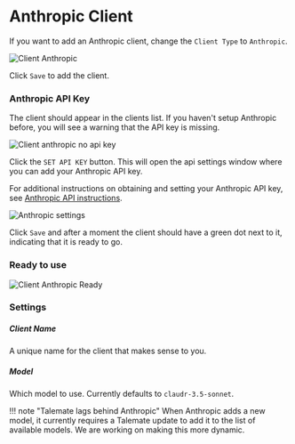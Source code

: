 # Anthropic Client

If you want to add an Anthropic client, change the `Client Type` to `Anthropic`.

![Client Anthropic](/talemate/img/0.26.0/client-anthropic.png)

Click `Save` to add the client.

### Anthropic API Key

The client should appear in the clients list. If you haven't setup Anthropic before, you will see a warning that the API key is missing.

![Client anthropic no api key](/talemate/img/0.26.0/client-anthropic-no-api-key.png)

Click the `SET API KEY` button. This will open the api settings window where you can add your Anthropic API key.

For additional instructions on obtaining and setting your Anthropic API key, see [Anthropic API instructions](/talemate/user-guide/apis/anthropic/).

![Anthropic settings](/talemate/img/0.26.0/anthropic-settings.png)

Click `Save` and after a moment the client should have a green dot next to it, indicating that it is ready to go.

### Ready to use

![Client Anthropic Ready](/talemate/img/0.26.0/client-anthropic-ready.png)

### Settings

##### Client Name

A unique name for the client that makes sense to you.

##### Model

Which model to use. Currently defaults to `claudr-3.5-sonnet`.

!!! note "Talemate lags behind Anthropic"
    When Anthropic adds a new model, it currently requires a Talemate update to add it to the list of available models. We are working on making this more dynamic.